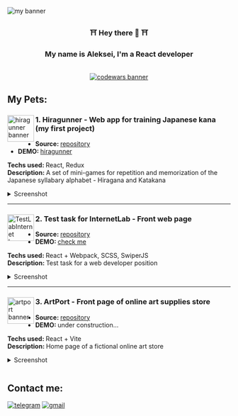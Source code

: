 <picture><img  alt='my banner' src='https://github.com/ViVolf/ViVolf/assets/57603649/5ea9efc5-a1ce-47ba-be78-d848e771899e'></picture>

<h3 align='center'>⛩ Hey there 👋 ⛩</h3>

<h3 align='center'>My name is Aleksei, I'm a React developer</h3>

<br>

<div align='center'>
  <a href='https://www.codewars.com/users/ViVolf'>
    <img alt='codewars banner' src='https://www.codewars.com/users/ViVolf/badges/large'></img>
  </a>
</div>

## My Pets:
<div>
  <picture><img width='60' align='left' alt='hiragunner banner' src='https://github.com/ViVolf/ViVolf/assets/57603649/45c5bc88-b7c9-4cd8-8695-f66e6ea53fb0'></img></picture>
  <h3><strong>1. Hiragunner - Web app for training Japanese kana (my first project)</strong></h3>
  <ul>
    <li><strong>Source: </strong><a href='https://github.com/ViVolf/hiragunner'>repository</a></li>
    <li><strong>DEMO: </strong><a href='https://vivolf.github.io/hiragunner/'>hiragunner</a></li>
  </ul>
  <p>
    <strong>Techs used: </strong>React, Redux
    <br>
    <strong>Description: </strong>A set of mini-games for repetition and memorization of the Japanese syllabary alphabet - Hiragana and Katakana
  </p>
  <details>
    <summary>Screenshot</summary>
    <picture><img width='800' alt='hiragunner screenshot' src='https://github.com/ViVolf/ViVolf/assets/57603649/db6586c6-8869-4f1d-a960-7018fcb11fa7'></img></picture>
  </details>
</div>

___
<div>
   <picture><img width='60' align='left' alt='TestLabInternet banner' src='https://github.com/user-attachments/assets/fa79c49b-429d-4e80-8155-fc12ae5010a2'></img></picture>
  <h3><strong>2. Test task for InternetLab - Front web page</strong></h3>
  <ul>
    <li><strong>Source: </strong><a href='https://github.com/ViVolf/TestLabInternet'>repository</a></li>
    <li><strong>DEMO: </strong><a href='https://vivolf.github.io/TestLabInternet/'>check me</a></li>
  </ul>
  <p>
    <strong>Techs used: </strong>React + Webpack, SCSS, SwiperJS
    <br>
    <strong>Description: </strong>Test task for a web developer position
  </p>
  <details>
    <summary>Screenshot</summary>
    <picture><img width='800' alt='TestLabInternet screenshot' src='https://github.com/user-attachments/assets/84ef9e92-ac2c-4f89-8fbc-31e083b65ea5'></img></picture>
  </details>
</div>

___
<div>
   <picture><img width='60' align='left' alt='artport banner' src='https://github.com/ViVolf/ViVolf/assets/57603649/444f2e19-d303-4e2d-86d4-710e3455f507'></img></picture>
  <h3><strong>3. ArtPort - Front page of online art supplies store</strong></h3>
  <ul>
    <li><strong>Source: </strong><a href='https://github.com/ViVolf/art-port'>repository</a></li>
    <li><strong>DEMO: </strong>under construction...</li>
  </ul>
  <p>
    <strong>Techs used: </strong>React + Vite
    <br>
    <strong>Description: </strong>Home page of a fictional online art store
  </p>
  <details>
    <summary>Screenshot</summary>
    <picture><img width='800' alt='artport screenshot' src='https://github.com/ViVolf/ViVolf/assets/57603649/efe9c5e3-c983-421d-8cb4-2d80f1acf9c7'></img></picture>
  </details>
</div>


[![]()]()

## Contact me:
[![telegram](https://img.shields.io/badge/Telegram-2CA5E0?style=for-the-badge&logo=telegram&logoColor=white)](https://t.me/vivolfi)
[![gmail](https://img.shields.io/badge/Gmail-D14836?style=for-the-badge&logo=gmail&logoColor=white)](mailto:grid.aleksei@gmail.com)
